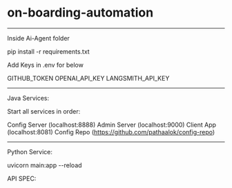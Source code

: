 # on-boarding-automation



----------------------------------------------------
Inside Ai-Agent folder

pip install -r requirements.txt

Add Keys in .env for below

GITHUB_TOKEN
OPENAI_API_KEY
LANGSMITH_API_KEY

----------------------------------------------------
Java Services:

Start all services in order: 

Config Server (localhost:8888)
Admin Server (localhost:9000)
Client App (localhost:8081)
Config Repo (https://github.com/pathaalok/config-repo)

----------------------------------------------------
Python Service:

uvicorn main:app --reload

API SPEC:



